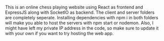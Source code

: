 This is an online chess playing website using React as frontend and ExpressJS along with SocketIO as backend. The client and server folders are completely seperate. Installing dependencies with npm i in both folders will make you able to host the servers with npm start or nodemon. Also, I might have left my private IP address in the code, so make sure to update it with your own if you want to try hosting the web app.

